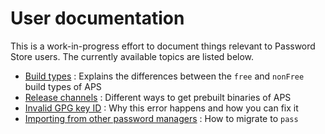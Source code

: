 # User documentation

This is a work-in-progress effort to document things relevant to Password Store users. The currently available topics are listed below.

- [Build types] : Explains the differences between the `free` and `nonFree` build types of APS
- [Release channels] : Different ways to get prebuilt binaries of APS
- [Invalid GPG key ID] : Why this error happens and how you can fix it
- [Importing from other password managers] : How to migrate to `pass`

[build types]: build-types
[release channels]: release-channels
[invalid gpg key id]: invalid-gpg-key-id
[importing from other password managers]: importing
